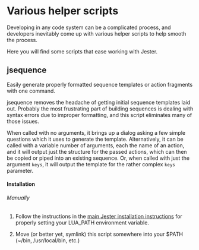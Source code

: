 # Various helper scripts

Developing in any code system can be a complicated process, and developers inevitably come up with various helper scripts to help smooth the process.

Here you will find some scripts that ease working with Jester.

## jsequence

Easily generate properly formatted sequence templates or action fragments with one command.

jsequence removes the headache of getting initial sequence templates laid out. Probably the most frustrating part of building sequences is dealing with syntax errors due to improper formatting, and this script eliminates many of those issues.

When called with no arguments, it brings up a dialog asking a few simple questions which it uses to generate the template. Alternatively, it can be called with a variable number of arguments, each the name of an action, and it will output just the structure for the passed actions, which can then be copied or piped into an existing sequence. Or, when called with just the argument <code>keys</code>, it will output the template for the rather complex <code>keys</code> parameter.

#### Installation

<!--
###### Via Luarocks

The script is installed into your path if the [Luarocks](https://luarocks.org) package manager is used to install Jester.
-->

###### Manually

  1. Follow the instructions in the [main Jester installation instructions](https://github.com/thehunmonkgroup/jester/blob/master/INSTALL.md) for properly setting your LUA_PATH environment variable.

  2. Move (or better yet, symlink) this script somewhere into your $PATH (~/bin, /usr/local/bin, etc.)

